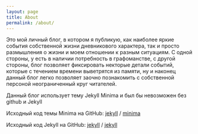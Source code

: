 ```yaml
---
layout: page
title: About
permalink: /about/
---
```


Это мой личный блог, в котором я публикую, как наиболее яркие события собственной жизни дневникового характера, так и просто размышления о жизни и моем отношении к разным ситуациям. С одной стороны, у есть в наличии потребность в графоманстве, с другой стороны, блог позволяет фиксировать некторые детали событий, которые с течением времени выветрятся из памяти, ну и наконец данный блог легко позволяет заочно познакомить с собственной персоной неограниченный круг читателей.

Данный блог использует тему Jekyll Minima и был бы невозможен без github и Jekyll 

Исходный код темы Minima на GitHub:
[jekyll][jekyll-organization] /
[minima](https://github.com/jekyll/minima)

Исходный код Jekyll на GitHub:
[jekyll][jekyll-organization] /
[jekyll](https://github.com/jekyll/jekyll)


[jekyll-organization]: https://github.com/jekyll
